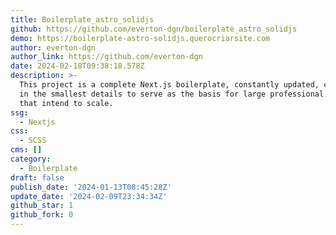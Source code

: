 ```yaml
---
title: Boilerplate_astro_solidjs
github: https://github.com/everton-dgn/boilerplate_astro_solidjs
demo: https://boilerplate-astro-solidjs.querocriarsite.com
author: everton-dgn
author_link: https://github.com/everton-dgn
date: 2024-02-18T09:38:18.578Z
description: >-
  This project is a complete Next.js boilerplate, constantly updated, configured
  in the smallest details to serve as the basis for large professional projects
  that intend to scale.
ssg:
  - Nextjs
css:
  - SCSS
cms: []
category:
  - Boilerplate
draft: false
publish_date: '2024-01-13T08:45:28Z'
update_date: '2024-02-09T23:34:34Z'
github_star: 1
github_fork: 0
---
```

